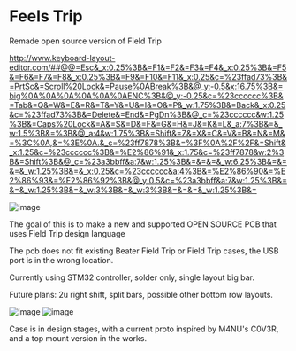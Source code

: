 # Feels Trip
Remade open source version of Field Trip


http://www.keyboard-layout-editor.com/##@@=Esc&_x:0.25%3B&=F1&=F2&=F3&=F4&_x:0.25%3B&=F5&=F6&=F7&=F8&_x:0.25%3B&=F9&=F10&=F11&_x:0.25&c=%23ffad73%3B&=PrtSc&=Scroll%20Lock&=Pause%0ABreak%3B&@_y:-0.5&x:16.75%3B&=big%0A%0A%0A%0A%0A%0AENC%3B&@_y:-0.25&c=%23cccccc%3B&=Tab&=Q&=W&=E&=R&=T&=Y&=U&=I&=O&=P&_w:1.75%3B&=Back&_x:0.25&c=%23ffad73%3B&=Delete&=End&=PgDn%3B&@_c=%23cccccc&w:1.25%3B&=Caps%20Lock&=A&=S&=D&=F&=G&=H&=J&=K&=L&_a:7%3B&=&_w:1.5%3B&=%3B&@_a:4&w:1.75%3B&=Shift&=Z&=X&=C&=V&=B&=N&=M&=%3C%0A,&=%3E%0A.&_c=%23ff7878%3B&=%3F%0A%2F%2F&=Shift&_x:1.25&c=%23cccccc%3B&=%E2%86%91&_x:1.75&c=%23ff7878&w:2%3B&=Shift%3B&@_c=%23a3bbff&a:7&w:1.25%3B&=&=&=&_w:6.25%3B&=&=&=&_w:1.25%3B&=&_x:0.25&c=%23cccccc&a:4%3B&=%E2%86%90&=%E2%86%93&=%E2%86%92%3B&@_y:0.5&c=%23a3bbff&a:7&w:1.25%3B&=&=&_w:1.25%3B&=&_w:3%3B&=&_w:3%3B&=&=&=&_w:1.25%3B&=

![image](https://github.com/Ty-Fitz/Feels-Trip/assets/127678239/a8320a3a-1f2d-4e82-9d38-a26066cfb408)


The goal of this is to make a new and supported OPEN SOURCE PCB that uses Field Trip design language

The pcb does not fit existing Beater Field Trip or Field Trip cases, the USB port is in the wrong location. 

Currently using STM32 controller, solder only, single layout big bar.

Future plans: 2u right shift, split bars, possible other bottom row layouts. 

![image](https://github.com/Ty-Fitz/Fieldtrip-reboot/assets/127678239/c484dccc-efcf-4b54-8bff-8147cc7056f8)
![image](https://github.com/Ty-Fitz/Fieldtrip-reboot/assets/127678239/bb4d0bc8-aeb5-4cdc-acd0-7e6724e807e2)


Case is in design stages, with a current proto inspired by M4NU's C0V3R, and a top mount version in the works. 

